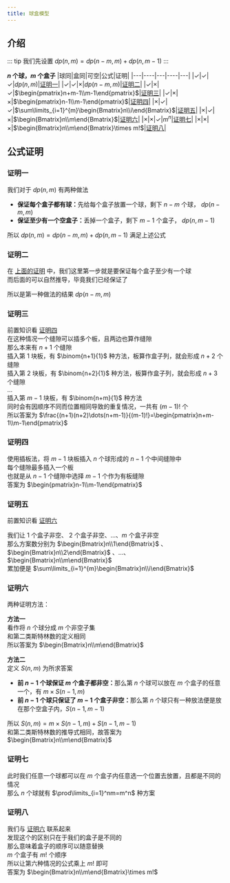 ```yaml
---
title: 球盒模型
---
```


## 介绍

::: tip
我们先设置 $dp(n,m)=dp(n-m,m)+dp(n,m-1)$
:::

<b>$n$ 个球，$m$ 个盒子</b>
|球同|盒同|可空|公式|证明|
|---|----|---|----|---|
|$\checkmark$|$\checkmark$|$\checkmark$|$dp(n,m)$|[证明一](#证明一)|
|$\checkmark$|$\checkmark$|$\times$|$dp(n-m,m)$|[证明二](#证明二)|
|$\checkmark$|$\times$|$\checkmark$|$\begin{pmatrix}n+m-1\\m-1\end{pmatrix}$|[证明三](#证明三)|
|$\checkmark$|$\times$|$\times$|$\begin{pmatrix}n-1\\m-1\end{pmatrix}$|[证明四](#证明四)|
|$\times$|$\checkmark$|$\checkmark$|$\sum\limits_{i=1}^{m}\begin{Bmatrix}n\\i\end{Bmatrix}$|[证明五](#证明五)|
|$\times$|$\checkmark$|$\times$|$\begin{Bmatrix}n\\m\end{Bmatrix}$|[证明六](#证明六)|
|$\times$|$\times$|$\checkmark$|$m^n$|[证明七](#证明七)|
|$\times$|$\times$|$\times$|$\begin{Bmatrix}n\\m\end{Bmatrix}\times m!$|[证明八](#证明八)|

## 公式证明

### 证明一

我们对于 $dp(n,m)$ 有两种做法  
- <b>保证每个盒子都有球：</b>先给每个盒子放置一个球，剩下 $n-m$ 个球， $dp(n-m,m)$
- <b>保证至少有一个空盒子：</b>丢掉一个盒子，剩下 $m-1$ 个盒子， $dp(n,m-1)$  
  
所以 $dp(n,m)=dp(n-m,m)+dp(n,m-1)$ 满足上述公式


### 证明二

在 [上面的证明](#证明一) 中，我们这里第一步就是要保证每个盒子至少有一个球  
而后面的可以自然推导，毕竟我们已经保证了  

所以是第一种做法的结果 $dp(n-m,m)$

### 证明三

前置知识看 [证明四](#证明四)  
在这种情况一个缝隙可以插多个板，且两边也算作缝隙    
那么本来有 $n+1$ 个缝隙  
插入第 $1$ 块板，有 $\binom{n+1}{1}$ 种方法，板算作盒子列，就会形成 $n+2$ 个缝隙  
插入第 $2$ 块板，有 $\binom{n+2}{1}$ 种方法，板算作盒子列，就会形成 $n+3$ 个缝隙  
$\dots$  
插入第 $m-1$ 块板，有 $\binom{n+m}{1}$ 种方法  
同时会有因顺序不同而位置相同导致的重复情况，一共有 $(m-1)!$ 个  
所以答案为 $\frac{(n+1)(n+2)\dots(n+m-1)}{(m-1)!}=\begin{pmatrix}n+m-1\\m-1\end{pmatrix}$


### 证明四

使用插板法，将 $m-1$ 块板插入 $n$ 个球形成的 $n-1$ 个中间缝隙中  
每个缝隙最多插入一个板  
也就是从 $n-1$ 个缝隙中选择 $m-1$ 个作为有板缝隙  
答案为 $\begin{pmatrix}n-1\\m-1\end{pmatrix}$

### 证明五

前置知识看 [证明六](#证明六)   
  
我们让 $1$ 个盒子非空、 $2$ 个盒子非空、...、$m$ 个盒子非空  
那么方案数分别为  $\begin{Bmatrix}n\\1\end{Bmatrix}$ 、$\begin{Bmatrix}n\\2\end{Bmatrix}$ 、...、$\begin{Bmatrix}n\\m\end{Bmatrix}$   
累加便是 $\sum\limits_{i=1}^{m}\begin{Bmatrix}n\\i\end{Bmatrix}$


### 证明六

两种证明方法：   
  
<b>方法一</b>  
看作将 $n$ 个球分成 $m$ 个非空子集  
和第二类斯特林数的定义相同  
所以答案为 $\begin{Bmatrix}n\\m\end{Bmatrix}$  
  
<b>方法二</b>  
定义 $S(n,m)$ 为所求答案  
- <b>前 $n-1$ 个球保证 $m$ 个盒子都非空：</b>那么第 $n$ 个球可以放在 $m$ 个盒子的任意一个，有 $m\times S(n-1,m)$
- <b>前 $n-1$ 个球只保证了 $m-1$ 个盒子非空：</b>那么第 $n$ 个球只有一种放法便是放在那个空盒子内，$S(n-1,m-1)$  
  
所以 $S(n,m)=m\times S(n-1,m)+S(n-1,m-1)$  
和第二类斯特林数的推导式相同，故答案为 $\begin{Bmatrix}n\\m\end{Bmatrix}$  


### 证明七

此时我们任意一个球都可以在 $m$ 个盒子内任意选一个位置去放置，且都是不同的情况  
那么 $n$ 个球就有 $\prod\limits_{i=1}^nm=m^n$ 种方案

### 证明八

我们与 [证明六](#证明六) 联系起来  
发现这个的区别只在于我们的盒子是不同的  
那么意味着盒子的顺序可以随意替换  
$m$ 个盒子有 $m!$ 个顺序  
所以让第六种情况的公式乘上 $m!$ 即可  
答案为 $\begin{Bmatrix}n\\m\end{Bmatrix}\times m!$